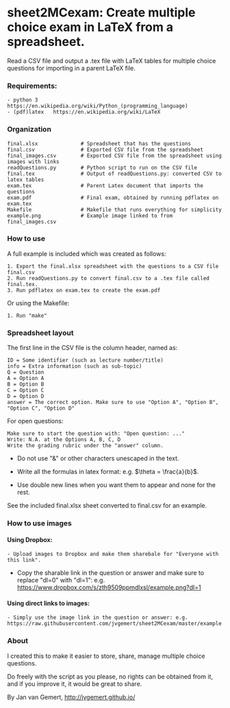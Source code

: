 # sheet2MCexam: Create multiple choice exam in LaTeX from a spreadsheet.

Read a CSV file and output a .tex file with LaTeX tables for multiple choice questions for importing in a parent LaTeX file.

### Requirements:

    - python 3     https://en.wikipedia.org/wiki/Python_(programming_language)
    - (pdf)latex   https://en.wikipedia.org/wiki/LaTeX

### Organization

    final.xlsx              # Spreadsheet that has the questions
    final.csv               # Exported CSV file from the spreadsheet
    final_images.csv        # Exported CSV file from the spreadsheet using images with links
    readQuestions.py        # Python script to run on the CSV file
    final.tex               # Output of readQuestions.py: converted CSV to latex tables
    exam.tex                # Parent Latex document that imports the questions
    exam.pdf                # Final exam, obtained by running pdflatex on exam.tex
    Makefile                # Makefile that runs everything for simplicity
    example.png             # Example image linked to from final_images.csv

### How to use

A full example is included which was created as follows:

    1. Export the final.xlsx spreadsheet with the questions to a CSV file final.csv
    2. Run readQuestions.py to convert final.csv to a .tex file called final.tex.
    3. Run pdflatex on exam.tex to create the exam.pdf

Or using the Makefile:

    1. Run "make"

### Spreadsheet layout

The first line in the CSV file is the column header, named as:

    ID = Some identifier (such as lecture number/title)
    info = Extra information (such as sub-topic)
    Q = Question
    A = Option A
    B = Option B
    C = Option C
    D = Option D
    answer = The correct option. Make sure to use "Option A", "Option B", "Option C", "Option D" 

For open questions:

    Make sure to start the question with: "Open question: ..."
    Write: N.A. at the Options A, B, C, D
    Write the grading rubric under the "answer" column.

- Do not use "&" or other characters unescaped in the text. 

- Write all the formulas in latex format: e.g. $\theta = \frac{a}{b}$. 

- Use double new lines when you want them to appear and none for the rest.

See the included final.xlsx sheet converted to final.csv for an example.


### How to use images

#### Using Dropbox:

    - Upload images to Dropbox and make them sharebale for "Everyone with this link".
 
   - Copy the sharable link in the question or answer and make sure to replace "dl=0" with "dl=1": e.g. https://www.dropbox.com/s/zth9509ppmdlxsl/example.png?dl=1

#### Using direct links to images:
   
    - Simply use the image link in the question or answer: e.g. https://raw.githubusercontent.com/jvgemert/sheet2MCexam/master/example.png 
 
### About

I created this to make it easier to store, share, manage multiple choice questions. 

Do freely with the script as you please, no rights can be obtained from it, and if you improve it, it would be great to share.

By Jan van Gemert, http://jvgemert.github.io/

